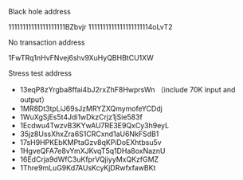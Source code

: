 

Black hole address

11111111111111111111BZbvjr
1111111111111111111114oLvT2

No transaction address

1FwTRq1nHvFNvej6shv9XuHyQBHBtCU1XW

Stress test address

+ 13eqP8zYrgba8ffai4bJ2rxZhF8HwprsWn （include 70K input and output）
+ 1MR8Dt3tpLiJ69sJzMRYZXQmymofeYCDdj
+ 1WuXgSjEs5t4Jdi1wDkzCrjz1jSie583f
+ 1Ecdwu4TwzvB3KYwAU7RE3E9QxCy3h9eyL
+ 35jz8UssXhxZra6S1CRCxnd1aU6NkFSdB1
+ 17sH9HPKEbKMPtaGzv8qKPiDoEXhtbsu5v
+ 1HgveQFA7e8vYmXJKvqT5q1DHa8oxNaznU
+ 16EdCrja9dWfC3uKfprVQjiyyMxQKzfGMZ
+ 1Thre9mLuG9Kd7AUsKcyKjDRwfxfawBKt